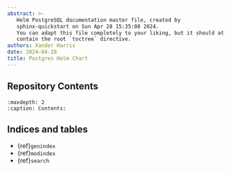 ```yaml
---
abstract: >-
   Helm PostgreSQL documentation master file, created by
   sphinx-quickstart on Sun Apr 28 15:35:08 2024.
   You can adapt this file completely to your liking, but it should at least
   contain the root `toctree` directive.
authors: Xander Harris
date: 2024-04-28
title: Postgres Helm Chart
---
```


## Repository Contents

```{toctree}
:maxdepth: 2
:caption: Contents:
```

## Indices and tables

* {ref}`genindex`
* {ref}`modindex`
* {ref}`search`
